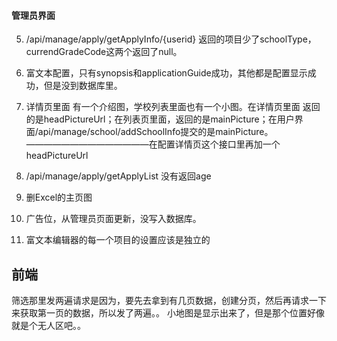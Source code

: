 #### 管理员界面
5. /api/manage/apply/getApplyInfo/{userid} 返回的项目少了schoolType，currendGradeCode这两个返回了null。

7. 富文本配置，只有synopsis和applicationGuide成功，其他都是配置显示成功，但是没到数据库里。

8. 详情页里面 有一个介绍图，学校列表里面也有一个小图。在详情页里面 返回的是headPictureUrl；在列表页里面，返回的是mainPicture；在用户界面/api/manage/school/addSchoolInfo提交的是mainPicture。——————————————在配置详情页这个接口里再加一个headPictureUrl

9. /api/manage/apply/getApplyList 没有返回age

6. 删Excel的主页图

7.  广告位，从管理员页面更新，没写入数据库。

8. 富文本编辑器的每一个项目的设置应该是独立的

## 前端
筛选那里发两遍请求是因为，要先去拿到有几页数据，创建分页，然后再请求一下来获取第一页的数据，所以发了两遍。。
小地图是显示出来了，但是那个位置好像就是个无人区吧。。